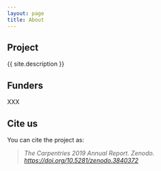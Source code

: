 ```yaml
---
layout: page
title: About
---
```


## Project
{{ site.description }}

## Funders
XXX 

## Cite us
You can cite the project as:

> *The Carpentries 2019 Annual Report. Zenodo. https://doi.org/10.5281/zenodo.3840372*


